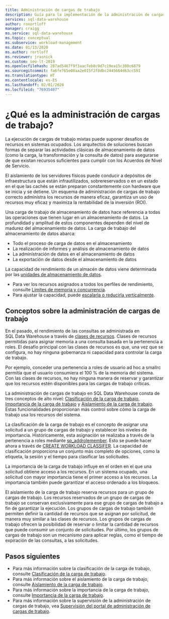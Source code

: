 ```yaml
---
title: Administración de cargas de trabajo
description: Guía para la implementación de la administración de cargas de trabajo en Azure SQL Data Warehouse.
services: sql-data-warehouse
author: ronortloff
manager: craigg
ms.service: sql-data-warehouse
ms.topic: conceptual
ms.subservice: workload-management
ms.date: 01/13/2020
ms.author: rortloff
ms.reviewer: jrasnick
ms.custom: seo-lt-2019
ms.openlocfilehash: 287ad5467f9f3aac7eb8c9d7c19ea15c380c6879
ms.sourcegitcommit: fa6fe765e08aa2e015f2f8dbc2445664d63cc591
ms.translationtype: HT
ms.contentlocale: es-ES
ms.lasthandoff: 02/01/2020
ms.locfileid: "76935407"
---
```

# <a name="what-is-workload-management"></a>¿Qué es la administración de cargas de trabajo?

La ejecución de cargas de trabajo mixtas puede suponer desafíos de recursos en sistemas ocupados.  Los arquitectos de soluciones buscan formas de separar las actividades clásicas de almacenamiento de datos (como la carga, la transformación y la consulta de datos) para asegurarse de que existan recursos suficientes para cumplir con los Acuerdos de Nivel de Servicio.  

El aislamiento de los servidores físicos puede conducir a depósitos de infraestructura que están infrautilizados, sobrereservados o en un estado en el que las cachés se están preparan constantemente con hardware que se inicia y se detiene.  Un esquema de administración de cargas de trabajo correcto administra los recursos de manera eficaz, garantiza un uso de recursos muy eficaz y maximiza la rentabilidad de la inversión (ROI).

Una carga de trabajo de almacenamiento de datos hace referencia a todas las operaciones que tienen lugar en un almacenamiento de datos. La profundidad y amplitud de estos componentes dependen del nivel de madurez del almacenamiento de datos.  La carga de trabajo del almacenamiento de datos abarca: 
- Todo el proceso de carga de datos en el almacenamiento 
- La realización de informes y análisis de almacenamiento de datos
- La administración de datos en el almacenamiento de datos 
- La exportación de datos desde el almacenamiento de datos

La capacidad de rendimiento de un almacén de datos viene determinada por las [unidades de almacenamiento de datos](what-is-a-data-warehouse-unit-dwu-cdwu.md).
- Para ver los recursos asignados a todos los perfiles de rendimiento, consulte [Límites de memoria y concurrencia](memory-concurrency-limits.md).
- Para ajustar la capacidad, puede [escalarla o reducirla verticalmente](quickstart-scale-compute-portal.md).


## <a name="workload-management-concepts"></a>Conceptos sobre la administración de cargas de trabajo
En el pasado, el rendimiento de las consultas se administrada en SQL Data Warehouse a través de [clases de recursos](resource-classes-for-workload-management.md).  Clases de recursos permitidas para asignar memoria a una consulta basada en la pertenencia a roles.  El desafío principal con las clases de recursos es que, una vez que se configura, no hay ninguna gobernanza ni capacidad para controlar la carga de trabajo.  

Por ejemplo, conceder una pertenencia a roles de usuario ad hoc a smallrc permitía que el usuario consumiera el 100 % de la memoria del sistema.  Con las clases de recursos, no hay ninguna manera de reservar y garantizar que los recursos estén disponibles para las cargas de trabajo críticas.

La administración de cargas de trabajo en SQL Data Warehouse consta de tres conceptos de alto nivel: [Clasificación de la carga de trabajo](sql-data-warehouse-workload-classification.md), [Importancia de la carga de trabajo](sql-data-warehouse-workload-importance.md) y [Aislamiento de la carga de trabajo](sql-data-warehouse-workload-isolation.md).  Estas funcionalidades proporcionan más control sobre cómo la carga de trabajo usa los recursos del sistema.

La clasificación de la carga de trabajo es el concepto de asignar una solicitud a un grupo de cargas de trabajo y establecer los niveles de importancia.  Históricamente, esta asignación se realizaba a través de la pertenencia a roles mediante [sp_addrolemember](https://docs.microsoft.com/azure/sql-data-warehouse/resource-classes-for-workload-management#change-a-users-resource-class).  Esto se puede hacer ahora a través de [CREATE WORKLOAD CLASSIFER](https://docs.microsoft.com/sql/t-sql/statements/create-workload-classifier-transact-sql).  La capacidad de clasificación proporciona un conjunto más completo de opciones, como la etiqueta, la sesión y el tiempo para clasificar las solicitudes.

La importancia de la carga de trabajo influye en el orden en el que una solicitud obtiene acceso a los recursos.  En un sistema ocupado, una solicitud con mayor importancia tiene el primer acceso a los recursos.  La importancia también puede garantizar el acceso ordenado a los bloqueos. 

El aislamiento de la carga de trabajo reserva recursos para un grupo de cargas de trabajo.  Los recursos reservados de un grupo de cargas de trabajo se conservan exclusivamente para ese grupo de cargas de trabajo a fin de garantizar la ejecución.  Los grupos de cargas de trabajo también permiten definir la cantidad de recursos que se asignan por solicitud, de manera muy similar a las clases de recursos.  Los grupos de cargas de trabajo ofrecen la posibilidad de reservar o limitar la cantidad de recursos que puede consumir un conjunto de solicitudes.  Por último, los grupos de cargas de trabajo son un mecanismo para aplicar reglas, como el tiempo de expiración de las consultas, a las solicitudes.  


## <a name="next-steps"></a>Pasos siguientes

- Para más información sobre la clasificación de la carga de trabajo, consulte [Clasificación de la carga de trabajo](sql-data-warehouse-workload-classification.md).  
- Para más información sobre el aislamiento de la carga de trabajo, consulte [Aislamiento de la carga de trabajo](sql-data-warehouse-workload-isolation.md).  
- Para más información sobre la importancia de la carga de trabajo, consulte [Importancia de la carga de trabajo](sql-data-warehouse-workload-importance.md).  
- Para más información sobre la supervisión de la administración de cargas de trabajo, vea [Supervisión del portal de administración de cargas de trabajo](sql-data-warehouse-workload-management-portal-monitor.md).  
